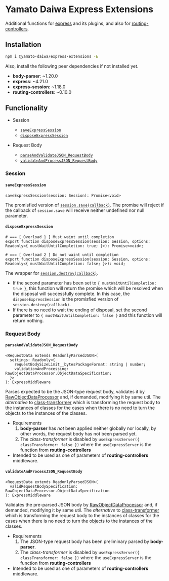 # Yamato Daiwa Express Extensions

Additional functions for [express](https://www.npmjs.com/package/express) and its plugins, and also for 
  [routing-controllers](https://www.npmjs.com/package/routing-controllers).


## Installation

```Bash
npm i @yamato-daiwa/express-extensions -E
```

Also, install the following peer dependencies if not installed yet.

+ **body-parser**: ~1.20.0
+ **express**: ~4.21.0
+ **express-session**: ~1.18.0
+ **routing-controllers**: ~0.10.0


## Functionality

+ Session

  + [`saveExpressSession`](#saveexpresssession)
  + [`disposeExpressSession`](#disposeexpresssession)
  
+ Request Body

  + [`parseAndValidateJSON_RequestBody`](#parseandvalidatejson_requestbody)
  + [`validateAndProcessJSON_RequestBody`](#validateandprocessrequestbody) 


### Session
#### `saveExpressSession`

```
saveExpressSession(session: Session): Promise<void>
```

The promisfied version of [`session.save(callback)`](https://www.npmjs.com/package/express-session#user-content-sessionsavecallback).
The promise will reject if the callback of `session.save` will receive
  neither undefined nor null parameter.


#### `disposeExpressSession`

```
# === [ Overload 1 ] Must waint until completion
export function disposeExpressSession(session: Session, options: Readonly<{ mustWaitUntilCompletion: true; }>): Promise<void>;

# === [ Overload 2 ] Do not waint until completion
export function disposeExpressSession(session: Session, options: Readonly<{ mustWaitUntilCompletion: false; }>): void;
```

The wrapper for [`session.destroy(callback)`](https://www.npmjs.com/package/express-session#user-content-sessiondestroycallback).

* If the second parameter has been set to `{ mustWaitUntilCompletion: true }`, this function will return the promise which
    will be resolved when the disposal will successfully complete. 
  In this case, the `disposeExpressSession` is the promisfied version of `session.destroy(callback)`. 
* If there is no need to wait the ending of disposal, set the second parameter to `{ mustWaitUntilCompletion: false }` 
    and this function will return nothing.
  

### Request Body
#### `parseAndValidateJSON_RequestBody`

```
<RequestData extends ReadonlyParsedJSON>(
  settings: Readonly<{
    requestBodySizeLimit__bytesPackageFormat: string | number;
    validationAndProcessing: RawObjectDataProcessor.ObjectDataSpecification;
  }>
): ExpressMiddleware
```

Parses expected to be the JSON-type request body, validates it by [RawObjectDataProcessor](https://github.com/TokugawaTakeshi/Yamato-Daiwa-ES-Extensions/blob/master/CoreLibrary/Package/Documentation/RawObjectDataProcessor/RawObjectDataProcessor.md)
  and, if demanded, modifying it by same util.
The *alternative* to [class-transformer](https://github.com/typestack/class-transformer) which is transforming the
  request body to the instances of classes for the cases when there is no need to turn the objects to the instances
  of the classes.

* Requirements 
  1. **body-parser** has _not_ been applied neither globally nor locally, by other words, the request body
    has not been parsed yet.
  2. The *class-transformer* is disabled by `useExpressServer({ classTransformer: false })` where the `useExpressServer`
     is the function from **routing-controllers** 
* Intended to be used as one of parameters of **routing-controllers** middleware.


#### `validateAndProcessJSON_RequestBody`


```
<RequestData extends ReadonlyParsedJSON>(
  validRequestBodySpecification: RawObjectDataProcessor.ObjectDataSpecification
): ExpressMiddleware
```

Validates the pre-parsed JSON body by [RawObjectDataProcessor](https://github.com/TokugawaTakeshi/Yamato-Daiwa-ES-Extensions/blob/master/CoreLibrary/Package/Documentation/RawObjectDataProcessor/RawObjectDataProcessor.md)
  and, if demanded, modifying it by same util.
The *alternative* to [class-transformer](https://github.com/typestack/class-transformer) which is transforming the
  request body to the instances of classes for the cases when there is no need to turn the objects to the instances
  of the classes.

* Requirements
  1. The JSON-type request body has been preliminary parsed by **body-parser**.
  2. The *class-transformer* is disabled by `useExpressServer({ classTransformer: false })` where the `useExpressServer`
     is the function from **routing-controllers**
* Intended to be used as one of parameters of **routing-controllers** middleware.
